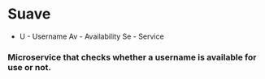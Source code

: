 # Suave

* U - Username Av - Availability Se - Service

### Microservice that checks whether a username is available for use or not.
